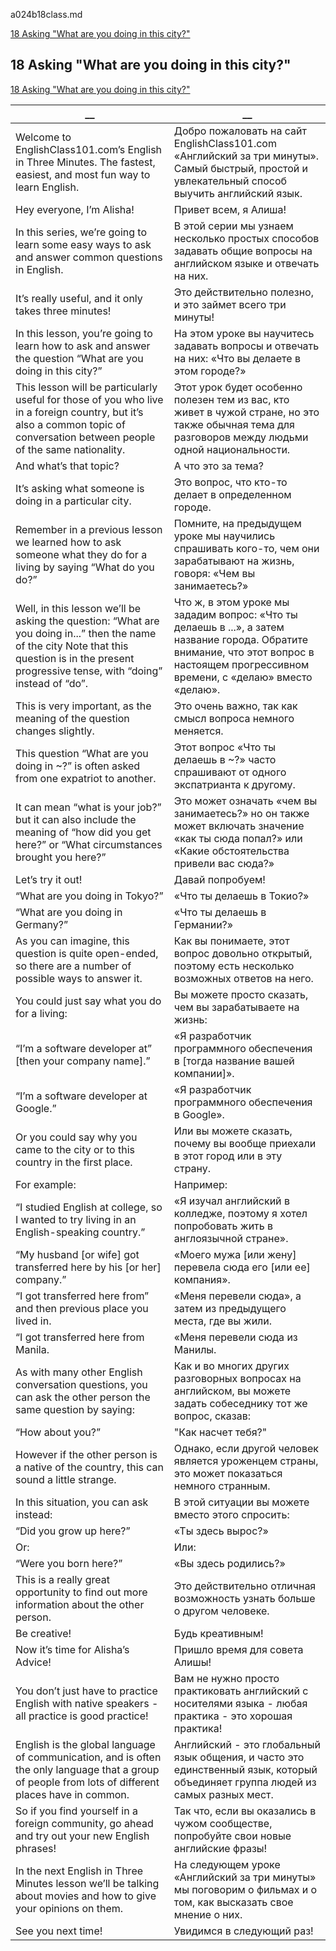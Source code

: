 a024b18class.md  


[18 Asking "What are you doing in this city?"](#18-Asking-"What-are-you-doing-in-this-city?")  
  
## 18 Asking "What are you doing in this city?"
[18 Asking "What are you doing in this city?"](https://www.englishclass101.com/lesson/learn-english-in-three-minutes-18-what-are-you-doing-in-tokyo/?lp=268)   
  
  
__|__
--|--
Welcome to EnglishClass101.com’s English in Three Minutes. The fastest, easiest, and most fun way to learn English.|Добро пожаловать на сайт EnglishClass101.com «Английский за три минуты». Самый быстрый, простой и увлекательный способ выучить английский язык.
Hey everyone, I’m Alisha!|Привет всем, я Алиша!
In this series, we’re going to learn some easy ways to ask and answer common questions in English.|В этой серии мы узнаем несколько простых способов задавать общие вопросы на английском языке и отвечать на них.
It’s really useful, and it only takes three minutes!|Это действительно полезно, и это займет всего три минуты!
In this lesson, you’re going to learn how to ask and answer the question “What are you doing in this city?”|На этом уроке вы научитесь задавать вопросы и отвечать на них: «Что вы делаете в этом городе?»
This lesson will be particularly useful for those of you who live in a foreign country, but it’s also a common topic of conversation between people of the same nationality.|Этот урок будет особенно полезен тем из вас, кто живет в чужой стране, но это также обычная тема для разговоров между людьми одной национальности.
And what’s that topic?|А что это за тема?
It’s asking what someone is doing in a particular city.|Это вопрос, что кто-то делает в определенном городе.
Remember in a previous lesson we learned how to ask someone what they do for a living by saying “What do you do?”|Помните, на предыдущем уроке мы научились спрашивать кого-то, чем они зарабатывают на жизнь, говоря: «Чем вы занимаетесь?»
Well, in this lesson we’ll be asking the question: “What are you doing in...” then the name of the city Note that this question is in the present progressive tense, with “doing” instead of “do”.|Что ж, в этом уроке мы зададим вопрос: «Что ты делаешь в ...», а затем название города. Обратите внимание, что этот вопрос в настоящем прогрессивном времени, с «делаю» вместо «делаю».
This is very important, as the meaning of the question changes slightly.|Это очень важно, так как смысл вопроса немного меняется.
This question “What are you doing in ~?” is often asked from one expatriot to another.|Этот вопрос «Что ты делаешь в ~?» часто спрашивают от одного экспатрианта к другому.
It can mean “what is your job?” but it can also include the meaning of “how did you get here?” or “What circumstances brought you here?”|Это может означать «чем вы занимаетесь?» но он также может включать значение «как ты сюда попал?» или «Какие обстоятельства привели вас сюда?»
Let’s try it out!|Давай попробуем!
“What are you doing in Tokyo?”|«Что ты делаешь в Токио?»
“What are you doing in Germany?”|«Что ты делаешь в Германии?»
As you can imagine, this question is quite open-ended, so there are a number of possible ways to answer it.|Как вы понимаете, этот вопрос довольно открытый, поэтому есть несколько возможных ответов на него.
You could just say what you do for a living:|Вы можете просто сказать, чем вы зарабатываете на жизнь:
“I’m a software developer at” [then your company name].”|«Я разработчик программного обеспечения в [тогда название вашей компании]».
“I’m a software developer at Google.”|«Я разработчик программного обеспечения в Google».
Or you could say why you came to the city or to this country in the first place.|Или вы можете сказать, почему вы вообще приехали в этот город или в эту страну.
For example:|Например:
“I studied English at college, so I wanted to try living in an English-speaking country.”|«Я изучал английский в колледже, поэтому я хотел попробовать жить в англоязычной стране».
“My husband [or wife] got transferred here by his [or her] company.”|«Моего мужа [или жену] перевела сюда его [или ее] компания».
“I got transferred here from” and then previous place you lived in.|«Меня перевели сюда», а затем из предыдущего места, где вы жили.
“I got transferred here from Manila.|«Меня перевели сюда из Манилы.
As with many other English conversation questions, you can ask the other person the same question by saying:|Как и во многих других разговорных вопросах на английском, вы можете задать собеседнику тот же вопрос, сказав:
“How about you?”|"Как насчет тебя?"
However if the other person is a native of the country, this can sound a little strange.|Однако, если другой человек является уроженцем страны, это может показаться немного странным.
In this situation, you can ask instead:|В этой ситуации вы можете вместо этого спросить:
“Did you grow up here?”|«Ты здесь вырос?»
Or:|Или:
“Were you born here?”|«Вы здесь родились?»
This is a really great opportunity to find out more information about the other person.|Это действительно отличная возможность узнать больше о другом человеке.
Be creative!|Будь креативным!
Now it’s time for Alisha’s Advice!|Пришло время для совета Алишы!
You don’t just have to practice English with native speakers - all practice is good practice!|Вам не нужно просто практиковать английский с носителями языка - любая практика - это хорошая практика!
English is the global language of communication, and is often the only language that a group of people from lots of different places have in common.|Английский - это глобальный язык общения, и часто это единственный язык, который объединяет группа людей из самых разных мест.
So if you find yourself in a foreign community, go ahead and try out your new English phrases!|Так что, если вы оказались в чужом сообществе, попробуйте свои новые английские фразы!
In the next English in Three Minutes lesson we’ll be talking about movies and how to give your opinions on them.|На следующем уроке «Английский за три минуты» мы поговорим о фильмах и о том, как высказать свое мнение о них.
See you next time!|Увидимся в следующий раз!
  
  
